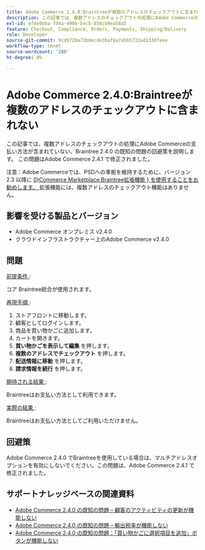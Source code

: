 ```yaml
---
title: Adobe Commerce 2.4.0:Braintreeが複数のアドレスのチェックアウトに含まれない
description: この記事では、複数アドレスのチェックアウトの処理にAdobe Commerceの支払い方法が含まれていない、Braintree 2.4.0 の既知の問題の回避策を説明します。 この問題はAdobe Commerce 2.4.1 で修正されました。
exl-id: efde0bba-fd4a-490b-becb-856cb9ea58a5
feature: Checkout, Compliance, Orders, Payments, Shipping/Delivery
role: Developer
source-git-commit: 9cd9720a73b8ecde3baf6a7a5b5732ad1330feee
workflow-type: tm+mt
source-wordcount: '280'
ht-degree: 0%

---
```


# Adobe Commerce 2.4.0:Braintreeが複数のアドレスのチェックアウトに含まれない

この記事では、複数アドレスのチェックアウトの処理にAdobe Commerceの支払い方法が含まれていない、Braintree 2.4.0 の既知の問題の回避策を説明します。 この問題はAdobe Commerce 2.4.1 で修正されました。

注意：Adobe Commerceでは、PSDへの準拠を維持するために、バージョン 2.3 以降に [0}Commerce Marketplace Braintree拡張機能 } を使用することをお勧めします。 ](https://marketplace.magento.com/paypal-module-braintree.html)拡張機能には、複数アドレスのチェックアウト機能はありません。

## 影響を受ける製品とバージョン

* Adobe Commerce オンプレミス v2.4.0
* クラウドインフラストラクチャー上のAdobe Commerce v2.4.0

## 問題

<u> 前提条件 </u>:

コア Braintree統合が使用されます。

<u> 再現手順 </u>:

1. ストアフロントに移動します。
1. 顧客としてログインします。
1. 商品を買い物かごに追加します。
1. カートを開きます。
1. **買い物かごを表示して編集** を押します。
1. **複数のアドレスでチェックアウト** を押します。
1. **配送情報に移動** を押します。
1. **請求情報を続行** を押します。

<u> 期待される結果 </u>:

Braintreeはお支払い方法として利用できます。

<u> 実際の結果 </u>:

Braintreeはお支払い方法としてご利用いただけません。

## 回避策

Adobe Commerce 2.4.0 でBraintreeを使用している場合は、マルチアドレスオプションを有効にしないでください。この問題は、Adobe Commerce 2.4.1 で修正されました。

## サポートナレッジベースの関連資料

* [Adobe Commerce 2.4.0 の既知の問題 – 顧客のアクティビティの更新が機能しない](/help/troubleshooting/miscellaneous/magento-2-4-0-refresh-on-customer-activities-does-not-work.md)
* [Adobe Commerce 2.4.0 の既知の問題 – 輸出税率が機能しない](/help/troubleshooting/miscellaneous/magento-2-4-0-known-issue-export-tax-rates-does-not-work.md)
* [Adobe Commerce 2.4.0 の既知の問題：「買い物かごに選択項目を追加」ボタンが機能しない](/help/troubleshooting/miscellaneous/magento-2-4-0-add-selections-to-my-cart-does-not-work.md)
